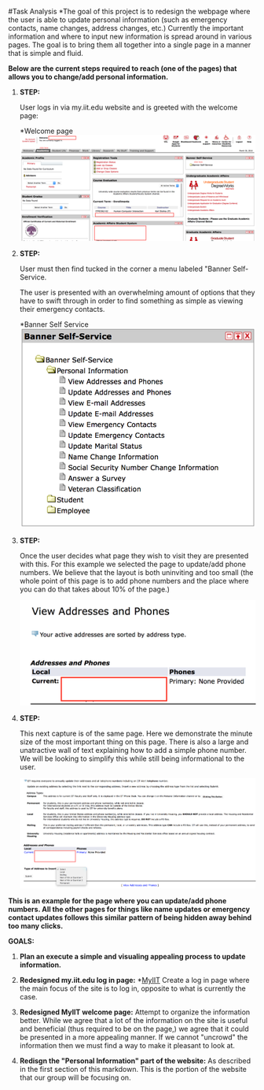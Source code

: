 #Task Analysis
*The goal of this project is to redesign the webpage where the user is able to update personal information (such as emergency
contacts, name changes, address changes, etc.) Currently the important information and where to input new information is spread around
in various pages. The goal is to bring them all together into a single page in a manner that is simple and fluid.

**Below are the current steps required to reach (one of the pages) that allows you to change/add personal information.**
 
1. **STEP:** 

    User logs in via my.iit.edu website and is greeted with the welcome page:
    
    *Welcome page![Welcome](images/welcome-page.png)
2. **STEP:**
    
    User must then find tucked in the corner a menu labeled "Banner Self-Service.
    
    The user is presented with an overwhelming amount of options that they have to swift through
    in order to find something as simple as viewing their emergency contacts.
    
    *Banner Self Service![Bannerself service](images/banner-self-service.png) 
    
3. **STEP:**

    Once the user decides what page they wish to visit they are presented with this.
    For this example we selected the page to update/add phone numbers.
    We believe that the layout is both uninviting and too small (the whole point of this page is to add phone numbers
    and the place where you can do that takes about 10% of the page.)
    
   ![View adress](images/view-addresses.png)
   
4. **STEP:**

    This next capture is of the same page. Here we demonstrate the minute size of the most important thing on this page.
    There is also a large and unatractive wall of text explaining how to add a simple phone number.
    We will be looking to simplify this while still being informational to the user.
    
   ![Update adress](images/update-address-phone.png) 
  
**This is an example for the page where you can update/add phone numbers. All the other pages for things like name updates or 
emergency contact updates follows this similar pattern of being hidden away behind too many clicks.**

**GOALS:**

1. **Plan an execute a simple and visualing appealing process to update information.**
     
2. **Redesigned my.iit.edu log in page:**
    *[MyIIT](https://my.iit.edu/cp/home/displaylogin)
    Create a log in page where the main focus of the site is to log in, opposite to what is currently the case.
    
3. **Redesigned MyIIT welcome page:**
    Attempt to organize the information better. While we agree that a lot of the information on the site
    is useful and beneficial (thus required to be on the page,) we agree that it could be presented in a more appealing manner.
    If we cannot "uncrowd" the information then we must find a way to make it pleasant to look at.
    
    
4. **Redisgn the "Personal Information" part of the website:**
    As described in the first section of this markdown. This is the portion of the website that our group
    will be focusing on.
